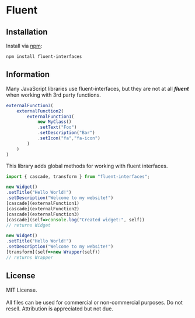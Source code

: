# Fluent

## Installation
Install via [npm](https://www.npmjs.com/package/fluent-interfaces):
```shell
npm install fluent-interfaces
```

## Information
Many JavaScript libraries use fluent-interfaces, but they are not at all ***fluent*** when working with 3rd party functions.
```typescript
externalFunction3(
	externalFunction2(
		externalFunction1(
			new MyClass()
			.setText("Foo")
			.setDescription("Bar")
			.setIcon("fa","fa-icon")
		)
	)
)
```

This library adds global methods for working with fluent interfaces.
```typescript
import { cascade, transform } from "fluent-interfaces";

new Widget()
.setTitle("Hello World!")
.setDescription("Welcome to my website!")
[cascade](externalFunction1)
[cascade](externalFunction2)
[cascade](externalFunction3)
[cascade](self=>console.log("Created widget:", self))
// returns Widget

new Widget()
.setTitle("Hello World!")
.setDescription("Welcome to my website!")
[transform](self=>new Wrapper(self))
// returns Wrapper
```

## License
MIT License.<br/>
<br/>
All files can be used for commercial or non-commercial purposes. Do not resell. Attribution is appreciated but not due.